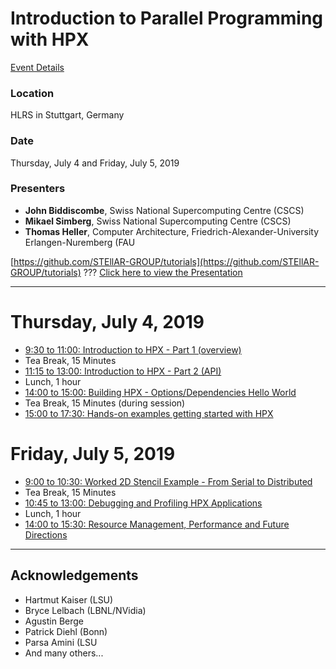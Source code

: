 # Introduction to Parallel Programming with HPX

[Event Details](https://www.hlrs.de/de/events/detail-view/2019-07-04-hpx/)

### Location
HLRS in Stuttgart, Germany

### Date
Thursday, July 4 and Friday, July 5, 2019

### Presenters
* **John Biddiscombe**, Swiss National Supercomputing Centre (CSCS)
* **Mikael Simberg**, Swiss National Supercomputing Centre (CSCS)
* **Thomas Heller**, Computer Architecture, Friedrich-Alexander-University Erlangen-Nuremberg (FAU

[https://github.com/STEllAR-GROUP/tutorials](https://github.com/STEllAR-GROUP/tutorials)
???
[Click here to view the Presentation](https://stellar-group.github.io/tutorials/hlrs2019)

---

# Thursday, July 4, 2019

* [9:30 to 11:00: Introduction to HPX - Part 1 (overview)](session1)
* Tea Break, 15 Minutes
* [11:15 to 13:00: Introduction to HPX - Part 2 (API)](session2)
* Lunch, 1 hour
* [14:00 to 15:00: Building HPX - Options/Dependencies Hello World](session3)
* Tea Break, 15 Minutes (during session)
* [15:00 to 17:30: Hands-on examples getting started with HPX](session4)

# Friday, July 5, 2019

* [9:00 to 10:30: Worked 2D Stencil Example - From Serial to Distributed](session5)
* Tea Break, 15 Minutes
* [10:45 to 13:00: Debugging and Profiling HPX Applications](session6)
* Lunch, 1 hour
* [14:00 to 15:30: Resource Management, Performance and Future Directions](session7)

---
## Acknowledgements

* Hartmut Kaiser (LSU)
* Bryce Lelbach (LBNL/NVidia)
* Agustin Berge
* Patrick Diehl (Bonn)
* Parsa Amini (LSU
* And many others...

